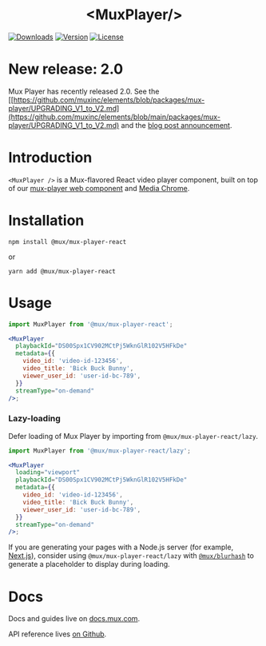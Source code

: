 <p align="center">
  <h1 align="center">&lt;MuxPlayer/&gt;</h1>
  <a href="https://npmcharts.com/compare/@mux/mux-player-react?interval=30"><img src="https://img.shields.io/npm/dm/@mux/mux-player-react.svg?sanitize=true" alt="Downloads"></a>
    <a href="https://www.npmjs.com/package/@mux/mux-player-react"><img src="https://img.shields.io/npm/v/@mux/mux-player-react.svg?sanitize=true" alt="Version"></a>
    <a href="https://www.npmjs.com/package/@mux/mux-player-react"><img src="https://img.shields.io/npm/l/@mux/mux-player-react.svg?sanitize=true" alt="License"></a>
</p>

# New release: 2.0

Mux Player has recently released 2.0. See the [[https://github.com/muxinc/elements/blob/packages/mux-player/UPGRADING_V1_to_V2.md](https://github.com/muxinc/elements/blob/main/packages/mux-player/UPGRADING_V1_to_V2.md) and the [blog post announcement](https://www.mux.com/blog/mux-player-2-0-for-web-and-coming-soon-for-ios-and-android).

# Introduction

`<MuxPlayer />` is a Mux-flavored React video player component, built on top of our [mux-player web component](../mux-player) and [Media Chrome](https://media-chrome.org).

# Installation

```shell
npm install @mux/mux-player-react
```

or

```shell
yarn add @mux/mux-player-react
```

# Usage

```jsx
import MuxPlayer from '@mux/mux-player-react';

<MuxPlayer
  playbackId="DS00Spx1CV902MCtPj5WknGlR102V5HFkDe"
  metadata={{
    video_id: 'video-id-123456',
    video_title: 'Bick Buck Bunny',
    viewer_user_id: 'user-id-bc-789',
  }}
  streamType="on-demand"
/>;
```

### Lazy-loading

Defer loading of Mux Player by importing from `@mux/mux-player-react/lazy`.

```jsx
import MuxPlayer from '@mux/mux-player-react/lazy';

<MuxPlayer
  loading="viewport"
  playbackId="DS00Spx1CV902MCtPj5WknGlR102V5HFkDe"
  metadata={{
    video_id: 'video-id-123456',
    video_title: 'Bick Buck Bunny',
    viewer_user_id: 'user-id-bc-789',
  }}
  streamType="on-demand"
/>;
```

If you are generating your pages with a Node.js server (for example, [Next.js](https://nextjs.org/docs/basic-features/data-fetching/)), consider using `@mux/mux-player-react/lazy` with [`@mux/blurhash`](https://github.com/muxinc/blurhash) to generate a placeholder to display during loading.

# Docs

Docs and guides live on [docs.mux.com](https://docs.mux.com/guides/video/mux-player?utm_source=github-mux-player).

API reference lives [on Github](./REFERENCE.md).

